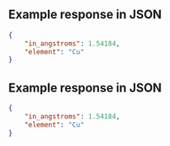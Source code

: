 ## Example response in JSON

```json
{
    "in_angstroms": 1.54184, 
    "element": "Cu"
}
```

## Example response in JSON

```json
{
    "in_angstroms": 1.54184, 
    "element": "Cu"
}
```

